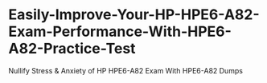 # Easily-Improve-Your-HP-HPE6-A82-Exam-Performance-With-HPE6-A82-Practice-Test
Nullify Stress &amp; Anxiety of HP HPE6-A82 Exam With HPE6-A82 Dumps
